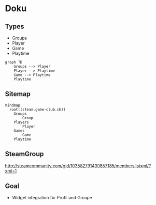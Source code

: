 # Doku

## Types
* Groups
* Player
* Game
* Playtime

```mermaid
graph TD
    Groups --> Player
    Player --> Playtime
    Game --> Playtime
    Playtime
```

## Sitemap
```mermaid
mindmap
  root((steam.game-club.ch))
    Groups
        Group
    Players
        Player
    Games
        Game
    Playtime
```


## SteamGroup


http://steamcommunity.com/gid/103582791430857185/memberslistxml/?xml=1



## Goal

* Widget integration für Profil und Groupe
